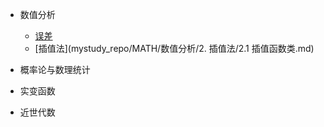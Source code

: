 - 数值分析

  - [误差](/)
  - [插值法](mystudy_repo/MATH/数值分析/2. 插值法/2.1 插值函数类.md)

- 概率论与数理统计


- 实变函数

- 近世代数